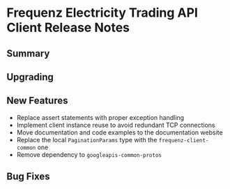 # Frequenz Electricity Trading API Client Release Notes

## Summary

<!-- Here goes a general summary of what this release is about -->

## Upgrading

<!-- Here goes notes on how to upgrade from previous versions, including deprecations and what they should be replaced with -->

## New Features

* Replace assert statements with proper exception handling
* Implement client instance reuse to avoid redundant TCP connections
* Move documentation and code examples to the documentation website
* Replace the local `PaginationParams` type with the `frequenz-client-common` one
* Remove dependency to `googleapis-common-protos`

## Bug Fixes

<!-- Here goes notable bug fixes that are worth a special mention or explanation -->
